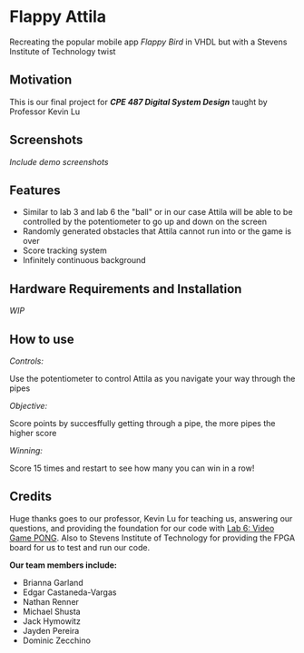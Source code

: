 # Flappy Attila

Recreating the popular mobile app *Flappy Bird* in VHDL but with a Stevens Institute of Technology twist

## Motivation

This is our final project for ***CPE 487 Digital System Design*** taught by Professor Kevin Lu

## Screenshots

*Include demo screenshots*

## Features

 - Similar to lab 3 and lab 6 the "ball" or in our case Attila will be able to be controlled by the potentiometer to go up and down on the screen 
 - Randomly generated obstacles that Attila cannot run into or the game is over  
 - Score tracking system
 - Infinitely continuous background

## Hardware Requirements and Installation

*WIP*

## How to use

*Controls:*

Use the potentiometer to control Attila as you navigate your way through the pipes

*Objective:*

Score points by succesffully getting through a pipe, the more pipes the higher score

*Winning:*

Score 15 times and restart to see how many you can win in a row!

## Credits

Huge thanks goes to our professor, Kevin Lu for teaching us, answering our questions, and providing the foundation for our code with [Lab 6: Video Game PONG](https://github.com/kevinwlu/dsd/tree/master/Nexys-A7/Lab-6). Also to Stevens Institute of Technology for providing the FPGA board for us to test and run our code.

**Our team members include:**

 - Brianna Garland
 - Edgar Castaneda-Vargas
 - Nathan Renner
 - Michael Shusta
 - Jack Hymowitz
 - Jayden Pereira
 - Dominic Zecchino
